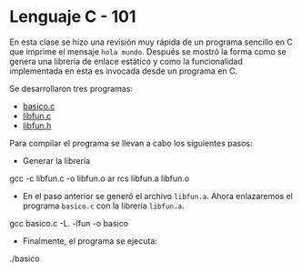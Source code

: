 # Lenguaje C - 101

En esta clase se hizo una revisión muy rápida de un programa sencillo en C que imprime el mensaje `hola mundo`. Después se mostró la forma como se genera una librería de enlace estático y como la funcionalidad implementada en esta es invocada desde un programa en C.

Se desarrollaron tres programas:

* [basico.c](basico.c)
* [libfun.c](libfun.c)
* [libfun.h](libfun.h)

Para compilar el programa se llevan a cabo los siguientes pasos:

* Generar la librería


gcc -c libfun.c -o libfun.o
ar rcs libfun.a libfun.o


* En el paso anterior se generó el archivo `libfun.a`. Ahora enlazaremos el programa `basico.c` con la librería `libfun.a`.



gcc basico.c -L. -lfun -o basico


* Finalmente, el programa se ejecuta:


./basico
